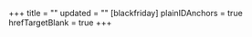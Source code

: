 
+++
title = ""
updated = ""
[blackfriday]
  plainIDAnchors = true
  hrefTargetBlank = true
+++
<script language="JavaScript">
var username = "prashant";
var hostname = "prashantkhurana.com";
var linktext = username + "@" + hostname ;
document.write("Email : " + "<a href='" + "mail" + "to:" + username + "@" + hostname + "'>" + linktext + "</a>");
</script>